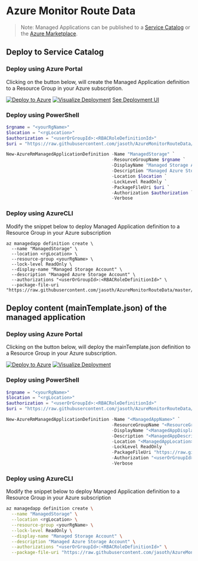 # Azure Monitor Route Data

>Note: Managed Applications can be published to a [Service Catalog](https://docs.microsoft.com/en-us/azure/managed-applications/publish-service-catalog-app) or the [Azure Marketplace](https://docs.microsoft.com/en-us/azure/managed-applications/publish-marketplace-app).

## Deploy to Service Catalog

### Deploy using Azure Portal

Clicking on the button below, will create the Managed Application definition to a Resource Group in your Azure subscription.

[![Deploy to Azure](http://azuredeploy.net/deploybutton.png)](https://portal.azure.com/#create/Microsoft.Template/uri/https%3A%2F%2Fraw.githubusercontent.com%2Fjasoth%2FAzureMonitorRouteData%2Fmaster%2Fazuredeploy.json) [![Visualize Deployment](http://armviz.io/visualizebutton.png)](http://armviz.io/#/?load=https%3A%2F%2Fraw.githubusercontent.com%2Fjasoth%2FAzureMonitorRouteData%2Fmaster%2Fazuredeploy.json) [See Deployment UI](https://portal.azure.com/#blade/Microsoft_Azure_Compute/CreateMultiVmWizardBlade/internal_bladeCallId/anything/internal_bladeCallerParams/{"initialData":{},"providerConfig":{"createUiDefinition":"https%3A%2F%2Fraw.githubusercontent.com%2Fjasoth%2FAzureMonitorRouteData%2Fmaster%2Fsrc%2FcreateUiDefinition.json"}})

### Deploy using PowerShell

````powershell
$rgname = "<yourRgName>"
$location = "<rgLocation>"
$authorization = "<userOrGroupId>:<RBACRoleDefinitionId>"
$uri = "https://raw.githubusercontent.com/jasoth/AzureMonitorRouteData/master/build/ManagedApplication.zip"

New-AzureRmManagedApplicationDefinition -Name "ManagedStorage" `
                                        -ResourceGroupName $rgname `
                                        -DisplayName "Managed Storage Account" `
                                        -Description "Managed Azure Storage Account" `
                                        -Location $location `
                                        -LockLevel ReadOnly `
                                        -PackageFileUri $uri `
                                        -Authorization $authorization `
                                        -Verbose
````

### Deploy using AzureCLI

Modify the snippet below to deploy Managed Application definition to a Resource Group in your Azure subscription

````azureCLI
az managedapp definition create \
  --name "ManagedStorage" \
  --location <rgLocation> \
  --resource-group <yourRgName> \
  --lock-level ReadOnly \
  --display-name "Managed Storage Account" \
  --description "Managed Azure Storage Account" \
  --authorizations "<userOrGroupId>:<RBACRoleDefinitionId>" \
  --package-file-uri "https://raw.githubusercontent.com/jasoth/AzureMonitorRouteData/master/build/ManagedApplication.zip"
````

## Deploy content (mainTemplate.json) of the managed application

### Deploy using Azure Portal

Clicking on the button below, will deploy the mainTemplate.json definition to a Resource Group in your Azure subscription.

[![Deploy to Azure](http://azuredeploy.net/deploybutton.png)](https://portal.azure.com/#create/Microsoft.Template/uri/https%3A%2F%2Fraw.githubusercontent.com%2Fjasoth%2FAzureMonitorRouteData%2Fmaster%2Fsrc%2FmainTemplate.json) [![Visualize Deployment](http://armviz.io/visualizebutton.png)](http://armviz.io/#/?load=https%3A%2F%2Fraw.githubusercontent.com%2Fjasoth%2FAzureMonitorRouteData%2Fmaster%2Fsrc%2FmainTemplate.json)

### Deploy using PowerShell

````powershell
$rgname = "<yourRgName>"
$location = "<rgLocation>"
$authorization = "<userOrGroupId>:<RBACRoleDefinitionId>"
$uri = "https://raw.githubusercontent.com/jasoth/AzureMonitorRouteData/master/build/ManagedApplication.zip"

New-AzureRmManagedApplicationDefinition -Name "<ManagedAppName>" `
                                        -ResourceGroupName "<ResourceGroupName>" `
                                        -DisplayName "<ManagedAppDisplayName>" `
                                        -Description "<ManagedAppDescription>" `
                                        -Location "<ManagedAppLocation>" `
                                        -LockLevel ReadOnly `
                                        -PackageFileUri "https://raw.githubusercontent.com/jasoth/AzureMonitorRouteData/master/build/ManagedApplication.zip" `
                                        -Authorization "<userOrGroupId>:<RBACRoleDefinitionId>" `
                                        -Verbose
````

### Deploy using AzureCLI

Modify the snippet below to deploy Managed Application definition to a Resource Group in your Azure subscription

````bash
az managedapp definition create \
  --name "ManagedStorage" \
  --location <rgLocation> \
  --resource-group <yourRgName> \
  --lock-level ReadOnly \
  --display-name "Managed Storage Account" \
  --description "Managed Azure Storage Account" \
  --authorizations "<userOrGroupId>:<RBACRoleDefinitionId>" \
  --package-file-uri "https://raw.githubusercontent.com/jasoth/AzureMonitorRouteData/master/build/ManagedApplication.zip"
````